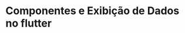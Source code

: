 # Componentes e Exibição de Dados no flutter

<!--
Questões da Pesquisa
O que é um Widget no Flutter?
Explique o conceito e a diferença entre StatelessWidget e StatefulWidget, incluindo um exemplo simples.

O que significa “componente reutilizável” em Flutter?
Dê um exemplo de como um componente pode ser reaproveitado em diferentes partes do aplicativo.

O que é uma lista de dados mockados (mock data)?
Por que é útil trabalhar com dados simulados durante o desenvolvimento?

Qual é a diferença entre o ListView e o GridView?
Em que situações é mais apropriado usar cada um?

Como funciona o ListView.builder?
Qual é a vantagem de usá-lo em relação ao ListView simples?

Como as imagens são tratadas no Flutter?
Explique a diferença entre imagens locais (assets) e imagens da internet (Image.network).
Como devemos configurar o arquivo pubspec.yaml para usar imagens locais?

Qual é a importância de organizar o código em Widgets menores e bem estruturados?
Relacione essa prática à manutenção e à clareza do código.

Pesquise um exemplo prático de app que use ListView ou GridView.
Explique brevemente como a lista foi construída e o que ela exibe.
-->
